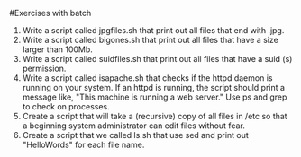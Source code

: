 #Exercises with batch

1. Write a script called jpgfiles.sh that print out all files that end with .jpg.
2. Write a script called bigones.sh that print out all files that have a size larger than 100Mb.
3. Write a script called suidfiles.sh that print out all files that have a suid (s) permission.
4. Write a script called isapache.sh that checks if the httpd daemon is running on your system. If an httpd is running, the script should print a message like, "This machine is running a web server." Use ps and grep to check on processes.
5. Create a script that will take a (recursive) copy of all files in /etc so that a beginning system administrator can edit files without fear.
6. Create a script that we called ls.sh that use sed and print out "HelloWords" for each file name.
